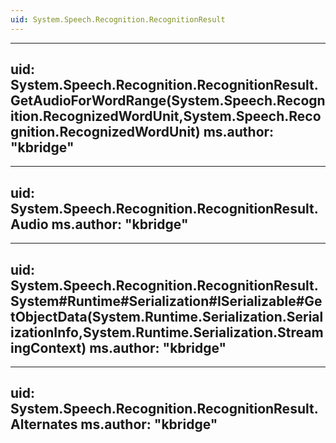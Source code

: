 ```yaml
---
uid: System.Speech.Recognition.RecognitionResult
---
```


---
uid: System.Speech.Recognition.RecognitionResult.GetAudioForWordRange(System.Speech.Recognition.RecognizedWordUnit,System.Speech.Recognition.RecognizedWordUnit)
ms.author: "kbridge"
---

---
uid: System.Speech.Recognition.RecognitionResult.Audio
ms.author: "kbridge"
---

---
uid: System.Speech.Recognition.RecognitionResult.System#Runtime#Serialization#ISerializable#GetObjectData(System.Runtime.Serialization.SerializationInfo,System.Runtime.Serialization.StreamingContext)
ms.author: "kbridge"
---

---
uid: System.Speech.Recognition.RecognitionResult.Alternates
ms.author: "kbridge"
---
